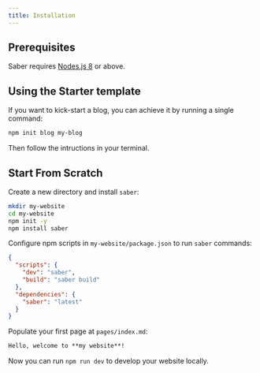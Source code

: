 ```yaml
---
title: Installation
---
```


## Prerequisites

Saber requires [Nodes.js 8](https://nodejs.org/en/) or above.

## Using the Starter template

If you want to kick-start a blog, you can achieve it by running a single command:

```bash
npm init blog my-blog
```

Then follow the intructions in your terminal.

## Start From Scratch

Create a new directory and install `saber`:

```bash
mkdir my-website
cd my-website
npm init -y
npm install saber
```

Configure npm scripts in `my-website/package.json` to run `saber` commands:

```json
{
  "scripts": {
    "dev": "saber",
    "build": "saber build"
  },
  "dependencies": {
    "saber": "latest"
  }
}
```

Populate your first page at `pages/index.md`:

```markdown
Hello, welcome to **my website**!
```

Now you can run `npm run dev` to develop your website locally.
